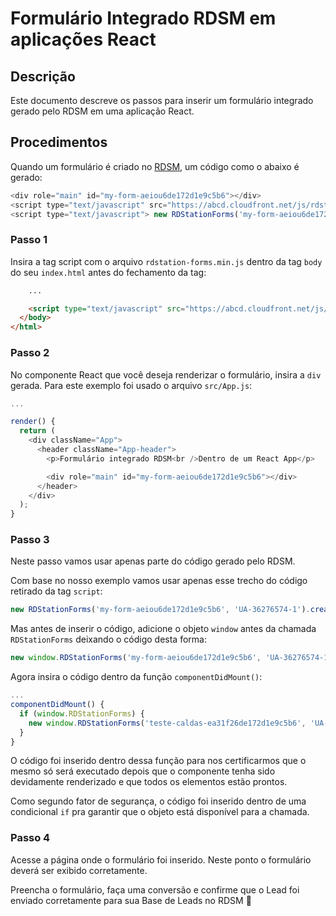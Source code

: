 # Formulário Integrado RDSM em aplicações React

## Descrição
Este documento descreve os passos para inserir um formulário integrado gerado pelo RDSM em uma aplicação React.

## Procedimentos

Quando um formulário é criado no [RDSM](https://app.rdstation.com.br/formularios), um código como o abaixo é gerado:

```js
<div role="main" id="my-form-aeiou6de172d1e9c5b6"></div>
<script type="text/javascript" src="https://abcd.cloudfront.net/js/rdstation-forms/stable/rdstation-forms.min.js"></script>
<script type="text/javascript"> new RDStationForms('my-form-aeiou6de172d1e9c5b6', 'UA-36276574-1').createForm();</script>
```

### Passo 1

Insira a tag script com o arquivo `rdstation-forms.min.js` dentro da tag `body` do seu `index.html` antes do fechamento da tag:

```html
    ...

    <script type="text/javascript" src="https://abcd.cloudfront.net/js/rdstation-forms/stable/rdstation-forms.min.js"></script>
  </body>
</html>
```

### Passo 2

No componente React que você deseja renderizar o formulário, insira a `div` gerada. Para este exemplo foi usado o arquivo `src/App.js`:

```js
...

render() {
  return (
    <div className="App">
      <header className="App-header">
        <p>Formulário integrado RDSM<br />Dentro de um React App</p>

        <div role="main" id="my-form-aeiou6de172d1e9c5b6"></div>
      </header>
    </div>
  );
}
```

### Passo 3

Neste passo vamos usar apenas parte do código gerado pelo RDSM.

Com base no nosso exemplo vamos usar apenas esse trecho do código retirado da tag `script`:
```js
new RDStationForms('my-form-aeiou6de172d1e9c5b6', 'UA-36276574-1').createForm();
```

Mas antes de inserir o código, adicione o objeto `window` antes da chamada `RDStationForms` deixando o código desta forma:
```js
new window.RDStationForms('my-form-aeiou6de172d1e9c5b6', 'UA-36276574-1').createForm();
```

Agora insira o código dentro da função `componentDidMount()`:

```js
...
componentDidMount() {
  if (window.RDStationForms) {
    new window.RDStationForms('teste-caldas-ea31f26de172d1e9c5b6', 'UA-17276574-1').createForm()
  }
}
```

O código foi inserido dentro dessa função para nos certificarmos que o mesmo só será executado depois que o componente tenha sido devidamente renderizado e que todos os elementos estão prontos.

Como segundo fator de segurança, o código foi inserido dentro de uma condicional `if` pra garantir que o objeto está disponível para a chamada.

### Passo 4

Acesse a página onde o formulário foi inserido. Neste ponto o formulário deverá ser exibido corretamente.

Preencha o formulário, faça uma conversão e confirme que o Lead foi enviado corretamente para sua Base de Leads no RDSM 🥳
